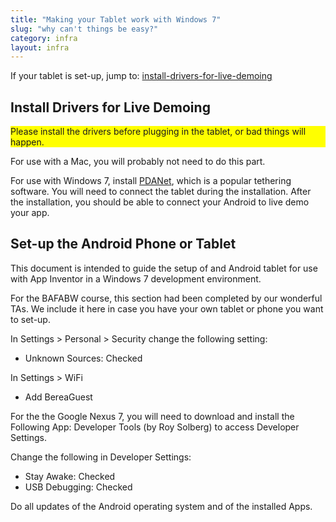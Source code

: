 ```yaml
---
title: "Making your Tablet work with Windows 7"
slug: "why can't things be easy?"
category: infra
layout: infra
---
```


If your tablet is set-up, jump to: [install-drivers-for-live-demoing](#install-drivers-for-live-demoing)

## Install Drivers for Live Demoing

<div style="background-color: #FF0;">Please install the drivers before plugging in the tablet, or bad things will happen.</div>

For use with a Mac, you will probably not need to do this part.

For use with Windows 7, install [PDANet](http://pdanet.co/bin/PdaNetZ350.exe), which is a popular tethering software.  You will need to connect the tablet during the installation.  After the installation, you should be able to connect your Android to live demo your app. 

## Set-up the Android Phone or Tablet

This document is intended to guide the setup of and Android tablet for use with App Inventor in a Windows 7 development environment.  

For the BAFABW course, this section had been completed by our wonderful TAs.  We include it here in case you have your own tablet or phone you want to set-up.

In Settings > Personal > Security change the following setting:

* Unknown Sources: Checked

In Settings > WiFi

* Add BereaGuest

For the the Google Nexus 7, you will need to download and install the Following App:
Developer Tools (by Roy Solberg) to access Developer Settings.

Change the following in Developer Settings:

* Stay Awake: Checked
* USB Debugging: Checked

Do all updates of the Android operating system and of the installed Apps. 




